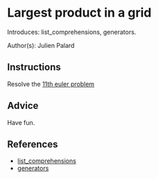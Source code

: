 # Largest product in a grid

Introduces: list_comprehensions, generators.

Author(s): Julien Palard

## Instructions

Resolve the [11th euler problem](https://projecteuler.net/problem=11)

## Advice

Have fun.

## References
 - [list_comprehensions](https://docs.python.org/3/tutorial/datastructures.html#list-comprehensions)
 - [generators](https://wiki.python.org/moin/Generators)
